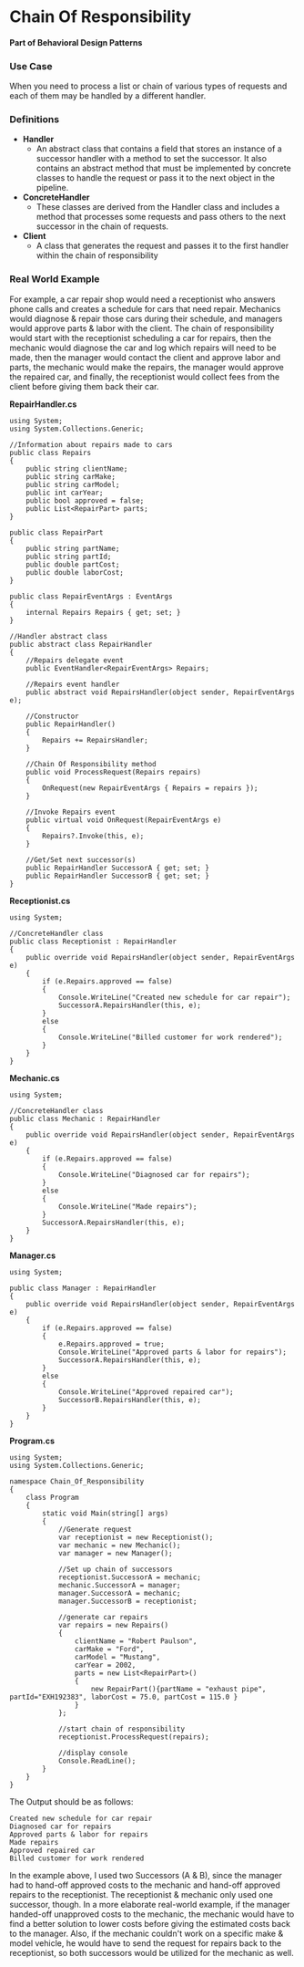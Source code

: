 # Chain Of Responsibility
#### Part of Behavioral Design Patterns

### Use Case
When you need to process a list or chain of various types of requests and each of them may be handled by a different handler.

### Definitions
* **Handler**
  * An abstract class that contains a field that stores an instance of a successor handler with a method to set the successor. It also contains an abstract method that must be implemented by concrete classes to handle the request or pass it to the next object in the pipeline.
* **ConcreteHandler**
  * These classes are derived from the Handler class and includes a method that processes some requests and pass others to the next successor in the chain of requests.
* **Client**
  * A class that generates the request and passes it to the first handler within the chain of responsibility

### Real World Example
For example, a car repair shop would need a receptionist who answers phone calls and creates a schedule for cars that need repair. Mechanics would diagnose & repair those cars during their schedule, and managers would approve parts & labor with the client. The chain of responsibility would start with the receptionist scheduling a car for repairs, then the mechanic would diagnose the car and log which repairs will need to be made, then the manager would contact the client and approve labor and parts, the mechanic would make the repairs, the manager would approve the repaired car, and finally, the receptionist would collect fees from the client before giving them back their car.

**RepairHandler.cs**
```
using System;
using System.Collections.Generic;

//Information about repairs made to cars
public class Repairs
{
    public string clientName;
    public string carMake;
    public string carModel;
    public int carYear;
    public bool approved = false;
    public List<RepairPart> parts;
}

public class RepairPart
{
    public string partName;
    public string partId;
    public double partCost;
    public double laborCost;
}

public class RepairEventArgs : EventArgs
{
    internal Repairs Repairs { get; set; }
}

//Handler abstract class
public abstract class RepairHandler
{
    //Repairs delegate event
    public EventHandler<RepairEventArgs> Repairs;

    //Repairs event handler
    public abstract void RepairsHandler(object sender, RepairEventArgs e);

    //Constructor
    public RepairHandler()
    {
        Repairs += RepairsHandler;
    }

    //Chain Of Responsibility method
    public void ProcessRequest(Repairs repairs)
    {
        OnRequest(new RepairEventArgs { Repairs = repairs });
    }

    //Invoke Repairs event
    public virtual void OnRequest(RepairEventArgs e)
    {
        Repairs?.Invoke(this, e);
    }

    //Get/Set next successor(s)
    public RepairHandler SuccessorA { get; set; }
    public RepairHandler SuccessorB { get; set; }
}
```

**Receptionist.cs**
```
using System;

//ConcreteHandler class
public class Receptionist : RepairHandler
{
    public override void RepairsHandler(object sender, RepairEventArgs e)
    {
        if (e.Repairs.approved == false)
        {
            Console.WriteLine("Created new schedule for car repair");
            SuccessorA.RepairsHandler(this, e);
        }
        else
        {
            Console.WriteLine("Billed customer for work rendered");
        }
    }
}
```

**Mechanic.cs**
```
using System;

//ConcreteHandler class
public class Mechanic : RepairHandler
{
    public override void RepairsHandler(object sender, RepairEventArgs e)
    {
        if (e.Repairs.approved == false)
        {
            Console.WriteLine("Diagnosed car for repairs");
        }
        else
        {
            Console.WriteLine("Made repairs");
        }
        SuccessorA.RepairsHandler(this, e);
    }
}
```

**Manager.cs**
```
using System;

public class Manager : RepairHandler
{
    public override void RepairsHandler(object sender, RepairEventArgs e)
    {
        if (e.Repairs.approved == false)
        {
            e.Repairs.approved = true;
            Console.WriteLine("Approved parts & labor for repairs");
            SuccessorA.RepairsHandler(this, e);
        }
        else
        {
            Console.WriteLine("Approved repaired car");
            SuccessorB.RepairsHandler(this, e);
        }
    }
}
```

**Program.cs**
```
using System;
using System.Collections.Generic;

namespace Chain_Of_Responsibility
{
    class Program
    {
        static void Main(string[] args)
        {
            //Generate request
            var receptionist = new Receptionist();
            var mechanic = new Mechanic();
            var manager = new Manager();

            //Set up chain of successors
            receptionist.SuccessorA = mechanic;
            mechanic.SuccessorA = manager;
            manager.SuccessorA = mechanic;
            manager.SuccessorB = receptionist;

            //generate car repairs
            var repairs = new Repairs()
            {
                clientName = "Robert Paulson",
                carMake = "Ford",
                carModel = "Mustang",
                carYear = 2002,
                parts = new List<RepairPart>()
                {
                    new RepairPart(){partName = "exhaust pipe", partId="EXH192383", laborCost = 75.0, partCost = 115.0 }
                }
            };

            //start chain of responsibility
            receptionist.ProcessRequest(repairs);

            //display console
            Console.ReadLine();
        }
    }
}

```

The Output should be as follows:

```
Created new schedule for car repair
Diagnosed car for repairs
Approved parts & labor for repairs
Made repairs
Approved repaired car
Billed customer for work rendered
```

In the example above, I used two Successors (A & B), since the manager had to hand-off approved costs to the mechanic and hand-off approved repairs to the receptionist. The receptionist & mechanic only used one successor, though. In a more elaborate real-world example, if the manager handed-off unapproved costs to the mechanic, the mechanic would have to find a better solution to lower costs before giving the estimated costs back to the manager. Also, if the mechanic couldn't work on a specific make & model vehicle, he would have to send the request for repairs back to the receptionist, so both successors would be utilized for the mechanic as well.

